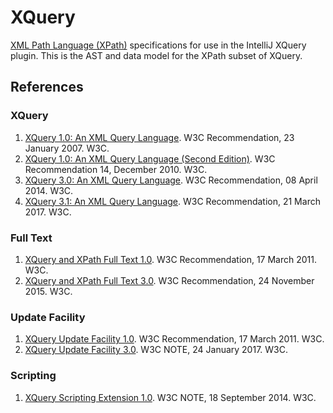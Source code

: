 # XQuery

[XML Path Language (XPath)](#xpath) specifications for use in the IntelliJ
XQuery plugin. This is the AST and data model for the XPath subset of XQuery.

## References
### XQuery
1. [XQuery 1.0: An XML Query Language](https://www.w3.org/TR/2007/REC-xquery-20070123/). W3C Recommendation, 23 January 2007. W3C.
1. [XQuery 1.0: An XML Query Language (Second Edition)](https://www.w3.org/TR/2010/REC-xquery-20101214/). W3C Recommendation 14, December 2010. W3C.
1. [XQuery 3.0: An XML Query Language](http://www.w3.org/TR/2014/REC-xquery-30-20140408/). W3C Recommendation, 08 April 2014. W3C.
1. [XQuery 3.1: An XML Query Language](https://www.w3.org/TR/2017/REC-xquery-31-20170321/). W3C Recommendation, 21 March 2017. W3C.
### Full Text
1. [XQuery and XPath Full Text 1.0](http://www.w3.org/TR/2011/REC-xpath-full-text-10-20110317/). W3C Recommendation, 17 March 2011. W3C.
1. [XQuery and XPath Full Text 3.0](http://www.w3.org/TR/2015/REC-xpath-full-text-30-20151124/). W3C Recommendation, 24 November 2015. W3C.
### Update Facility
1. [XQuery Update Facility 1.0](http://www.w3.org/TR/2011/REC-xquery-update-10-20110317/). W3C Recommendation, 17 March 2011. W3C.
1. [XQuery Update Facility 3.0](https://www.w3.org/TR/2017/NOTE-xquery-update-30-20170124/). W3C NOTE, 24 January 2017. W3C.
### Scripting
1. [XQuery Scripting Extension 1.0](http://www.w3.org/TR/2014/NOTE-xquery-sx-10-20140918/). W3C NOTE, 18 September 2014. W3C.
